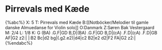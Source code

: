 # Pirrevals med Kæde

{%abc%}
X: 5
T: Pirrevals med Kæde
B:[[Notböcker/Melodier til gamle danske Almuedanse for Violin solo]]
O:Danmark
Z:Søren Bak Vestergaard
M: 2/4
L: 1/8
K: G
(BA) .G.F|GD B,D|(BA) .G.F|GD B,D|(cA) .F.D|(cA) .F.D|GB AF|G2 z2:|
|:B2 Bc|d2 bg|(.g2.e2)|d4|c2 B2|e2 d2|F2 FA|G2 z2:|
{%endabc%}
